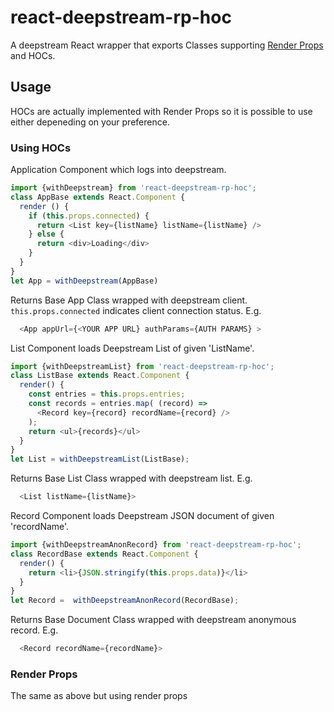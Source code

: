 # react-deepstream-rp-hoc
A deepstream React wrapper that exports Classes supporting [Render Props](https://cdb.reacttraining.com/use-a-render-prop-50de598f11ce) and HOCs.

## Usage 
HOCs are actually implemented with Render Props so it is possible to use either depeneding on your preference.

### Using HOCs
Application Component which logs into deepstream.
``` javascript
import {withDeepstream} from 'react-deepstream-rp-hoc';
class AppBase extends React.Component {
  render () {
    if (this.props.connected) {
      return <List key={listName} listName={listName} />
    } else {
      return <div>Loading</div>
    }
  }
}
let App = withDeepstream(AppBase)
```
Returns Base App Class wrapped with deepstream client. ```this.props.connected``` indicates client connection status. E.g. 
```javascript
  <App appUrl={<YOUR APP URL} authParams={AUTH PARAMS} >
```

List Component loads Deepstream List of given 'ListName'.
``` javascript
import {withDeepstreamList} from 'react-deepstream-rp-hoc';
class ListBase extends React.Component {
  render() {
    const entries = this.props.entries;
    const records = entries.map( (record) => 
      <Record key={record} recordName={record} />
    );
    return <ul>{records}</ul>  
  }
}
let List = withDeepstreamList(ListBase);
```
Returns Base List Class wrapped with deepstream list. E.g.
``` javascript
  <List listName={listName}>
```


Record Component loads Deepstream JSON document of given 'recordName'.
``` javascript
import {withDeepstreamAnonRecord} from 'react-deepstream-rp-hoc';
class RecordBase extends React.Component {
  render() {
    return <li>{JSON.stringify(this.props.data)}</li>
  }  
}
let Record =  withDeepstreamAnonRecord(RecordBase);
```
Returns Base Document Class wrapped with deepstream anonymous record. E.g.
``` javascript 
  <Record recordName={recordName}>
```

### Render Props
The same as above but using render props